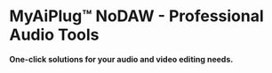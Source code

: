 # MyAiPlug™ NoDAW - Professional Audio Tools

**One-click solutions for your audio and video editing needs.**
